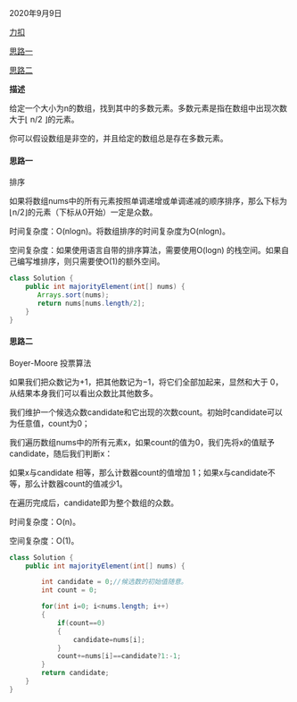 2020年9月9日

[力扣](https://leetcode-cn.com/problems/majority-element/solution/duo-shu-yuan-su-by-leetcode-solution/)

[思路一](#思路一)

[思路二](#思路二)

**描述**

给定一个大小为n的数组，找到其中的多数元素。多数元素是指在数组中出现次数大于⌊ n/2 ⌋的元素。

你可以假设数组是非空的，并且给定的数组总是存在多数元素。

#### 思路一

排序

如果将数组nums中的所有元素按照单调递增或单调递减的顺序排序，那么下标为⌊n/2⌋的元素（下标从0开始）一定是众数。

时间复杂度：O(nlogn)。将数组排序的时间复杂度为O(nlogn)。

空间复杂度：如果使用语言自带的排序算法，需要使用O(logn) 的栈空间。如果自己编写堆排序，则只需要使O(1)的额外空间。

```java
class Solution {
    public int majorityElement(int[] nums) {
       Arrays.sort(nums);
       return nums[nums.length/2];
    }
}
```

#### 思路二

Boyer-Moore 投票算法

如果我们把众数记为+1，把其他数记为−1，将它们全部加起来，显然和大于 0，从结果本身我们可以看出众数比其他数多。

我们维护一个候选众数candidate和它出现的次数count。初始时candidate可以为任意值，count为0；

我们遍历数组nums中的所有元素x，如果count的值为0，我们先将x的值赋予candidate，随后我们判断x：

如果x与candidate 相等，那么计数器count的值增加 1；如果x与candidate不等，那么计数器count的值减少1。

在遍历完成后，candidate即为整个数组的众数。

时间复杂度：O(n)。

空间复杂度：O(1)。
```java
class Solution {
    public int majorityElement(int[] nums) {

        int candidate = 0;//候选数的初始值随意。
        int count = 0;        

        for(int i=0; i<nums.length; i++)
        {
            if(count==0)
            {
                candidate=nums[i];
            }
            count+=nums[i]==candidate?1:-1;
        }
        return candidate;
    }
}
```
